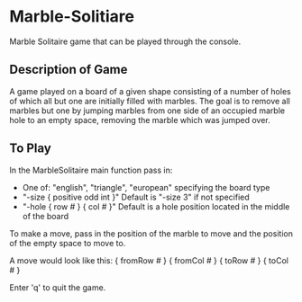 # Marble-Solitiare

Marble Solitaire game that can be played through the console.

## Description of Game
A game played on a board of a given shape consisting of a number of holes of which all but one are initially filled with marbles. The goal is to remove all marbles but one by jumping marbles from one side of an occupied marble hole to an empty space, removing the marble which was jumped over.

## To Play
In the MarbleSolitaire main function pass in:
 - One of: "english", "triangle", "european" specifying the board type
 - "-size { positive odd int }" Default is "-size 3" if not specified
 - "-hole { row # } { col # }" Default is a hole position located in the middle of the board
 
To make a move, pass in the position of the marble to move and the position of the empty space to move to.

A move would look like this: { fromRow # } { fromCol # } { toRow # } { toCol # }

Enter 'q' to quit the game.
    
